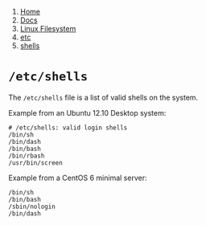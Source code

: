 <!-- -
Title: /etc/shells
First Published: 2014-03-11
- -->

<ol class="breadcrumb" itemprop="breadcrumb">
    <li><a href="/">Home</a></li>
    <li><a href="/docs/">Docs</a></li>
    <li><a href="/docs/lfs/">Linux Filesystem</a></li>
    <li><a href="/docs/lfs/etc/">etc</a></li>
    <li><a href="/docs/lfs/etc/shells.html">shells</a></li>
</ol>

`/etc/shells`
=============

The `/etc/shells` file is a list of valid shells on the system. 

Example from an Ubuntu 12.10 Desktop system:

    # /etc/shells: valid login shells
    /bin/sh
    /bin/dash
    /bin/bash
    /bin/rbash
    /usr/bin/screen

Example from a CentOS 6 minimal server:

    /bin/sh 
    /bin/bash
    /sbin/nologin
    /bin/dash
